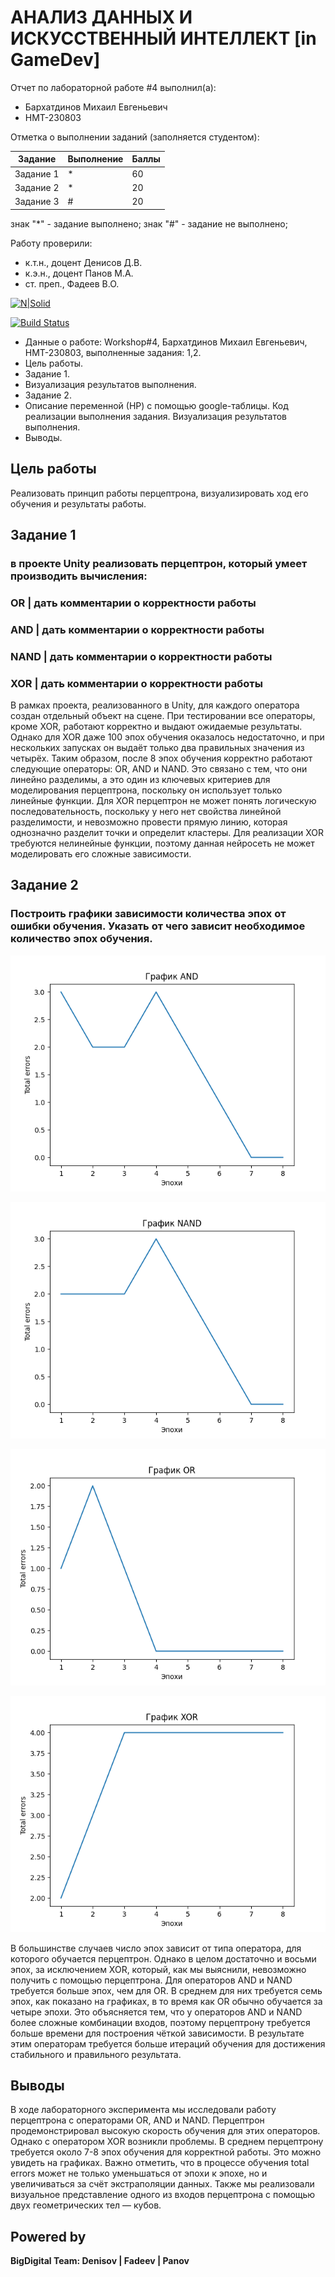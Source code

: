 # АНАЛИЗ ДАННЫХ И ИСКУССТВЕННЫЙ ИНТЕЛЛЕКТ [in GameDev]
Отчет по лабораторной работе #4 выполнил(а):
- Бархатдинов Михаил Евгеньевич
- НМТ-230803

Отметка о выполнении заданий (заполняется студентом):

| Задание | Выполнение | Баллы |
| ------ | ------ | ------ |
| Задание 1 | * | 60 |
| Задание 2 | * | 20 |
| Задание 3 | # | 20 |

знак "*" - задание выполнено; знак "#" - задание не выполнено;

Работу проверили:
- к.т.н., доцент Денисов Д.В.
- к.э.н., доцент Панов М.А.
- ст. преп., Фадеев В.О.

[![N|Solid](https://cldup.com/dTxpPi9lDf.thumb.png)](https://nodesource.com/products/nsolid)

[![Build Status](https://travis-ci.org/joemccann/dillinger.svg?branch=master)](https://travis-ci.org/joemccann/dillinger)

- Данные о работе: Workshop#4, Бархатдинов Михаил Евгеньевич, НМТ-230803, выполненные задания: 1,2.
- Цель работы.
- Задание 1.
- Визуализация результатов выполнения.
- Задание 2.
- Описание переменной (НР) с помощью google-таблицы. Код реализации выполнения задания. Визуализация результатов выполнения.
- Выводы.

## Цель работы
Реализовать принцип работы перцептрона, визуализировать ход его обучения и результаты работы.


## Задание 1
### в проекте Unity реализовать перцептрон, который умеет производить вычисления:

### OR | дать комментарии о корректности работы

### AND | дать комментарии о корректности работы

### NAND | дать комментарии о корректности работы

### XOR | дать комментарии о корректности работы


В рамках проекта, реализованного в Unity, для каждого оператора создан отдельный объект на сцене. При тестировании все операторы, кроме XOR, работают корректно и выдают ожидаемые результаты. Однако для XOR даже 100 эпох обучения оказалось недостаточно, и при нескольких запусках он выдаёт только два правильных значения из четырёх. Таким образом, после 8 эпох обучения корректно работают следующие операторы: OR, AND и NAND. Это связано с тем, что они линейно разделимы, а это один из ключевых критериев для моделирования перцептрона, поскольку он использует только линейные функции. Для XOR перцептрон не может понять логическую последовательность, поскольку у него нет свойства линейной разделимости, и невозможно провести прямую линию, которая однозначно разделит точки и определит кластеры. Для реализации XOR требуются нелинейные функции, поэтому данная нейросеть не может моделировать его сложные зависимости. 


## Задание 2
### Построить графики зависимости количества эпох от ошибки  обучения. Указать от чего зависит необходимое количество эпох обучения.

![task 2](https://github.com/Thomas10622/Readme-4/blob/main/AND.png)

![task 2](https://github.com/Thomas10622/Readme-4/blob/main/NAND.png)

![task 2](https://github.com/Thomas10622/Readme-4/blob/main/OR.png)

![task 2](https://github.com/Thomas10622/Readme-4/blob/main/XOR.png)


В большинстве случаев число эпох зависит от типа оператора, для которого обучается перцептрон. Однако в целом достаточно и восьми эпох, за исключением XOR, который, как мы выяснили, невозможно получить с помощью перцептрона. Для операторов AND и NAND требуется больше эпох, чем для OR. В среднем для них требуется семь эпох, как показано на графиках, в то время как OR обычно обучается за четыре эпохи. Это объясняется тем, что у операторов AND и NAND более сложные комбинации входов, поэтому перцептрону требуется больше времени для построения чёткой зависимости. В результате этим операторам требуется больше итераций обучения для достижения стабильного и правильного результата.



## Выводы

В ходе лабораторного эксперимента мы исследовали работу перцептрона с операторами OR, AND и NAND. Перцептрон продемонстрировал высокую скорость обучения для этих операторов. Однако с оператором XOR возникли проблемы. В среднем перцептрону требуется около 7-8 эпох обучения для корректной работы. Это можно увидеть на графиках. Важно отметить, что в процессе обучения total errors может не только уменьшаться от эпохи к эпохе, но и увеличиваться за счёт экстраполяции данных. Также мы реализовали визуальное представление одного из входов перцептрона с помощью двух геометрических тел — кубов.

## Powered by

**BigDigital Team: Denisov | Fadeev | Panov**
